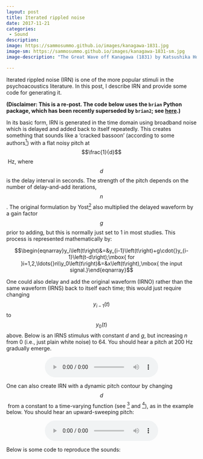 ```yaml
---
layout: post
title: Iterated rippled noise
date: 2017-11-21
categories:
 - Sound
description:
image: https://sammosummo.github.io/images/kanagawa-1831.jpg
image-sm: https://sammosummo.github.io/images/kanagawa-1831-sm.jpg
image-description: "The Great Wave off Kanagawa (1831) by Katsushika Hokusai"

---
```

Iterated rippled noise (IRN) is one of the more popular stimuli in the psychoacoustics literature. In this post, I describe IRN and provide some code for generating it.

**(Disclaimer: This is a re-post. The code below uses the `brian` Python package, which has been recently superseded by `brian2`; see [here](http://briansimulator.org).)**

In its basic form, IRN is generated in the time domain using broadband noise which is delayed and added back to itself repeatedly. This creates something that sounds like a ‘cracked bassoon’ (according to some authors[<sup>1</sup>]) with a flat noisy pitch at $$\frac{1}{d}$$ Hz, where $$d$$ is the delay interval in seconds. The strength of the pitch depends on the number of delay-and-add iterations, $$n$$. The original formulation by Yost[<sup>2</sup>] also multiplied the delayed waveform by a gain factor $$g$$ prior to adding, but this is normally just set to 1 in most studies. This process is represented mathematically by:

[<sup>1</sup>]: https://doi.org/10.1038/1637 "Griffiths, T.D., Buchel, C., Frackowiak, R.S.J., & Patterson, R.D. (1998). Analysis of temporal structure in sound by the human brain. Nature Neuroscience, 1, 422–427."

[<sup>2</sup>]: https://www.ncbi.nlm.nih.gov/pubmed/8675844 "Yost, W.A. (1996). Pitch of iterated rippled noise. Journal of the Acoustical Society of America, 100(1), 511–518."

$$\begin{eqnarray}y_i\left(t\right)&=&y_{i-1}\left(t\right)+g\cdot{}y_{i-1}\left(t-d\right);\mbox{ for }i=1,2,\ldots{}n\\y_0\left(t\right)&=&x\left(t\right),\mbox{ the input signal.}\end{eqnarray}$$

One could also delay and add the original waveform (IRNO) rather than the same waveform (IRNS) back to itself each time; this would just require changing $$y_{i-1}\left(t\right)$$ to $$y_{0}\left(t\right)$$ above. Below is an IRNS stimulus with constant <em>d</em> and <em>g</em>, but increasing <em>n</em> from 0 (i.e., just plain white noise) to 64. You should hear a pitch at 200 Hz gradually emerge.

<center>
<audio controls="controls">
  <source type="audio/wav" src="https://sammosummo.github.io/sounds/IRN_increasing_n.wav"></source>
  <p>Your browser does not support the audio element.</p>
</audio>
</center>

One can also create IRN with a dynamic pitch contour by changing $$d$$ from a constant to a time-varying function (see [<sup>3</sup>] and [<sup>4</sup>]), as in the example below. You should hear an upward-sweeping pitch:

[<sup>3</sup>]: https://doi.org/10.1016/j.biosystems.2004.09.008 "Denham, S. (2005). Pitch detection of dynamic iterated rippled noise by humans and a modified auditory model. Biosystems, 79(1–3), 199–206."

[<sup>4</sup>]: https://doi.org/10.1109/TBME.2007.896592 "Swaminathan, J., Krishnan, A., Gandour, J.T., & Xu, Y. (2008). Applications of static and dynamic iterated rippled noise to evaluate pitch encoding in the human auditory brainstem. IEEE Transactions on Biomedical Engineering, 55(1), 281–287."

<center>
<audio controls="controls">
  <source type="audio/wav" src="https://sammosummo.github.io/sounds/IRN_increasing_f.wav"></source>
  <p>Your browser does not support the audio element.</p>
</audio>
</center>

Below is some code to reproduce the sounds:

<script src="https://gist.github.com/sammosummo/72f2a85ae6c580f8d6879c244647a149.js"></script>